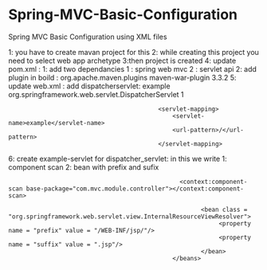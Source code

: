 # Spring-MVC-Basic-Configuration
Spring MVC Basic Configuration using XML files 


1: you have to create mavan project for this 
2: while creating this project you need to select web app archetype
3:then project is created
4: update pom.xml :
                    1: add two dependancies 
                                            1 : spring web mvc
                                            2 : servlet api
                    2: add plugin in boild :
                                            <build>
                                          		<plugins>
                                          			<plugin>
                                          				<groupId>org.apache.maven.plugins</groupId>
                                          				<artifactId>maven-war-plugin</artifactId>
                                          				<version>3.3.2</version>
                                          			</plugin>
                                          		</plugins>
                                          	</build>
5: update web.xml  :
                      add  dispatcherservlet:
                                              <servlet>
                                                  <servlet-name>example</servlet-name>
                                                  <servlet-class>org.springframework.web.servlet.DispatcherServlet</servlet-class>
                                                  <load-on-startup>1</load-on-startup>
                                              </servlet>
                                      
                                              <servlet-mapping>
                                                  <servlet-name>example</servlet-name>
                                                  <url-pattern>/</url-pattern>
                                              </servlet-mapping>
                                              
6: create example-servlet for dispatcher_servlet:
                                                  in this we write 1: component scan 
                                                                   2: bean with prefix and sufix
                                                  <?xml version="1.0" encoding="UTF-8"?>
                                                  <beans xmlns="http://www.springframework.org/schema/beans"
                                                      xmlns:xsi="http://www.w3.org/2001/XMLSchema-instance"
                                                      xmlns:p="http://www.springframework.org/schema/p"
                                                      xmlns:context="http://www.springframework.org/schema/context"
                                                      xsi:schemaLocation="
                                                          http://www.springframework.org/schema/beans
                                                          http://www.springframework.org/schema/beans/spring-beans.xsd
                                                          http://www.springframework.org/schema/context
                                                          http://www.springframework.org/schema/context/spring-context.xsd">
                                                          
                                                    <context:component-scan base-package="com.mvc.module.controller"></context:component-scan>
      
                                                          <bean class = "org.springframework.web.servlet.view.InternalResourceViewResolver">
                                                               <property name = "prefix" value = "/WEB-INF/jsp/"/>
                                                               <property name = "suffix" value = ".jsp"/>
                                                          </bean>
                                                  </beans> 



    
